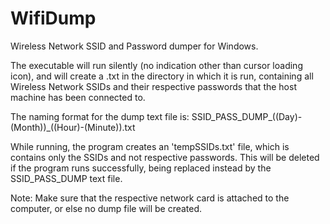 # WifiDump
Wireless Network SSID and Password dumper for Windows.

The executable will run silently (no indication other than cursor loading icon), and will create a .txt in the directory
in which it is run, containing all Wireless Network SSIDs and their respective passwords that the host machine has been
connected to.

The naming format for the dump text file is:
SSID_PASS_DUMP_((Day)-(Month))_((Hour)-(Minute)).txt

While running, the program creates an 'tempSSIDs.txt' file, which is contains only the SSIDs and not respective passwords.
This will be deleted if the program runs successfully, being replaced instead by the SSID_PASS_DUMP text file.

Note: Make sure that the respective network card is attached to the computer, or else no dump file will be created.
